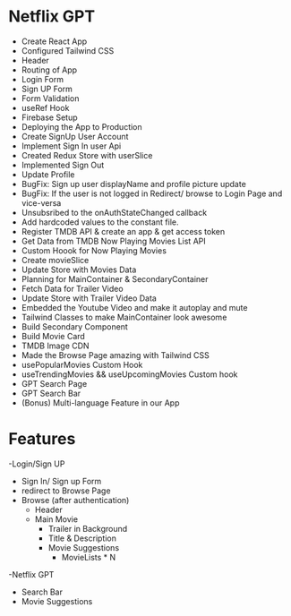 # Netflix GPT

- Create React App
- Configured Tailwind CSS
- Header
- Routing of App
- Login Form
- Sign UP Form 
- Form Validation
- useRef Hook
- Firebase Setup
- Deploying the App to Production
- Create SignUp User Account 
- Implement Sign In user Api
- Created Redux Store with userSlice
- Implemented Sign Out
- Update Profile 
- BugFix: Sign up user displayName and profile picture update
- BugFix: If the user is not logged in Redirect/ browse to Login Page and vice-versa
- Unsubsribed to the onAuthStateChanged callback
- Add hardcoded values to the constant file.
- Register TMDB API & create an app & get access token
- Get Data from TMDB Now Playing Movies List API
- Custom Hoook for Now Playing Movies
- Create movieSlice
- Update Store with Movies Data
- Planning for MainContainer & SecondaryContainer
- Fetch Data for Trailer Video
- Update Store with Trailer Video Data
- Embedded the Youtube Video and make it autoplay and mute
- Tailwind Classes to make MainContainer look awesome
- Build Secondary Component
- Build Movie Card
- TMDB Image CDN
- Made the Browse Page amazing with Tailwind CSS
- usePopularMovies Custom Hook
- useTrendingMovies && useUpcomingMovies Custom hook
- GPT Search Page
- GPT Search Bar
- (Bonus) Multi-language Feature in our App








# Features

-Login/Sign UP
   - Sign In/ Sign up Form
   - redirect to Browse Page
- Browse (after authentication)
   - Header
   - Main Movie
     - Trailer in Background
     - Title & Description
     - Movie Suggestions
        - MovieLists * N

-Netflix GPT
  - Search Bar
  - Movie Suggestions